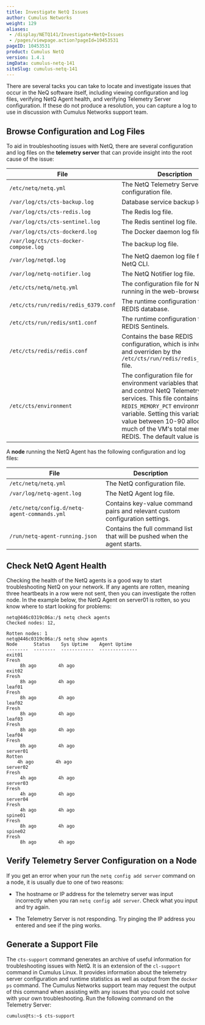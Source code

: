```yaml
---
title: Investigate NetQ Issues
author: Cumulus Networks
weight: 129
aliases:
 - /display/NETQ141/Investigate+NetQ+Issues
 - /pages/viewpage.action?pageId=10453531
pageID: 10453531
product: Cumulus NetQ
version: 1.4.1
imgData: cumulus-netq-141
siteSlug: cumulus-netq-141
---
```

There are several tacks you can take to locate and investigate issues
that occur in the NeQ software itself, including viewing configuration
and log files, verifying NetQ Agent health, and verifying Telemetry
Server configuration. If these do not produce a resolution, you can
capture a log to use in discussion with Cumulus Networks support team.

## <span>Browse Configuration and Log Files</span>

To aid in troubleshooting issues with NetQ, there are several
configuration and log files on the **telemetry server** that can provide
insight into the root cause of the issue:

| File                                  | Description                                                                                                                                                                                                                                                                                                 |
| ------------------------------------- | ----------------------------------------------------------------------------------------------------------------------------------------------------------------------------------------------------------------------------------------------------------------------------------------------------------- |
| `/etc/netq/netq.yml`                  | The NetQ Telemetry Server configuration file.                                                                                                                                                                                                                                                               |
| `/var/log/cts/cts-backup.log`         | Database service backup log file.                                                                                                                                                                                                                                                                           |
| `/var/log/cts/cts-redis.log`          | The Redis log file.                                                                                                                                                                                                                                                                                         |
| `/var/log/cts/cts-sentinel.log`       | The Redis sentinel log file.                                                                                                                                                                                                                                                                                |
| `/var/log/cts/cts-dockerd.log`        | The Docker daemon log file.                                                                                                                                                                                                                                                                                 |
| `/var/log/cts/cts-docker-compose.log` | The backup log file.                                                                                                                                                                                                                                                                                        |
| `/var/log/netqd.log`                  | The NetQ daemon log file for the NetQ CLI.                                                                                                                                                                                                                                                                  |
| `/var/log/netq-notifier.log`          | The NetQ Notifier log file.                                                                                                                                                                                                                                                                                 |
| `/etc/cts/netq/netq.yml`              | The configuration file for NetQ running in the web-browser.                                                                                                                                                                                                                                                 |
| `/etc/cts/run/redis/redis_6379.conf`  | The runtime configuration file for the REDIS database.                                                                                                                                                                                                                                                      |
| `/etc/cts/run/redis/snt1.conf`        | The runtime configuration file for REDIS Sentinels.                                                                                                                                                                                                                                                         |
| `/etc/cts/redis/redis.conf`           | Contains the base REDIS configuration, which is inherited by and overriden by the `/etc/cts/run/redis/redis_6379.conf` file.                                                                                                                                                                                |
| `/etc/cts/environment`                | The configuration file for environment variables that configure and control NetQ Telemetry Server services. This file contains the `REDIS_MEMORY_PCT` environment variable. Setting this variable to a value between 10-90 allocates that much of the VM's total memory to REDIS. The default value is 60%. |

A **node** running the NetQ Agent has the following configuration and
log files:

| File                                         | Description                                                                  |
| -------------------------------------------- | ---------------------------------------------------------------------------- |
| `/etc/netq/netq.yml`                         | The NetQ configuration file.                                                 |
| `/var/log/netq-agent.log`                    | The NetQ Agent log file.                                                     |
| `/etc/netq/config.d/netq-agent-commands.yml` | Contains key-value command pairs and relevant custom configuration settings. |
| `/run/netq-agent-running.json`               | Contains the full command list that will be pushed when the agent starts.    |

## <span>Check NetQ Agent Health</span>

Checking the health of the NetQ agents is a good way to start
troubleshooting NetQ on your network. If any agents are rotten, meaning
three heartbeats in a row were not sent, then you can investigate the
rotten node. In the example below, the NetQ Agent on server01 is rotten,
so you know where to start looking for problems:

<div class="confbox panel">

<div class="panel-content">

    netq@446c0319c06a:/$ netq check agents     
    Checked nodes: 12,    
         
    Rotten nodes: 1    
    netq@446c0319c06a:/$ netq show agents 
    Node      Status    Sys Uptime    Agent Uptime
    --------  --------  ------------  --------------
    exit01        
    Fresh    
         8h ago        4h ago
    exit02        
    Fresh    
         8h ago        4h ago
    leaf01        
    Fresh    
         8h ago        4h ago
    leaf02        
    Fresh    
         8h ago        4h ago
    leaf03        
    Fresh    
         8h ago        4h ago
    leaf04        
    Fresh    
         8h ago        4h ago
    server01      
    Rotten    
        4h ago        4h ago
    server02      
    Fresh    
         4h ago        4h ago
    server03      
    Fresh    
         4h ago        4h ago
    server04      
    Fresh    
         4h ago        4h ago
    spine01       
    Fresh    
         8h ago        4h ago
    spine02       
    Fresh    
         8h ago        4h ago

</div>

</div>

## <span>Verify Telemetry Server Configuration on a Node</span>

If you get an error when your run the `netq config add server` command
on a node, it is usually due to one of two reasons:

  - The hostname or IP address for the telemetry server was input
    incorrectly when you ran `netq config add server`. Check what you
    input and try again.

  - The Telemetry Server is not responding. Try pinging the IP address
    you entered and see if the ping works.

## <span>Generate a Support File</span>

The `cts-support` command generates an archive of useful information for
troubleshooting issues with NetQ. It is an extension of the `cl-support`
command in Cumulus Linux. It provides information about the telemetry
server configuration and runtime statistics as well as output from the
`docker ps` command. The Cumulus Networks support team may request the
output of this command when assisting with any issues that you could not
solve with your own troubleshooting. Run the following command on the
Telemetry Server:

    cumulus@ts:~$ cts-support

<article id="html-search-results" class="ht-content" style="display: none;">

</article>

<footer id="ht-footer">

</footer>

